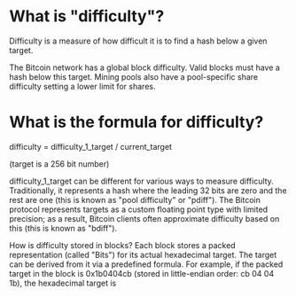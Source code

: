 # What is "difficulty"?

Difficulty is a measure of how difficult it is to find a hash below a given target.

The Bitcoin network has a global block difficulty. Valid blocks must have a hash below this target. Mining pools also have a pool-specific share difficulty setting a lower limit for shares.

# What is the formula for difficulty?

difficulty = difficulty_1_target / current_target

(target is a 256 bit number)

difficulty_1_target can be different for various ways to measure difficulty. Traditionally, it represents a hash where the leading 32 bits are zero and the rest are one (this is known as "pool difficulty" or "pdiff"). The Bitcoin protocol represents targets as a custom floating point type with limited precision; as a result, Bitcoin clients often approximate difficulty based on this (this is known as "bdiff").

How is difficulty stored in blocks?
Each block stores a packed representation (called "Bits") for its actual hexadecimal target. The target can be derived from it via a predefined formula. For example, if the packed target in the block is 0x1b0404cb (stored in little-endian order: cb 04 04 1b), the hexadecimal target is
